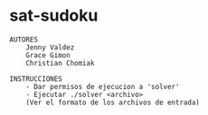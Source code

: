 sat-sudoku
==========

    AUTORES
        Jenny Valdez
        Grace Gimon
        Christian Chomiak

    INSTRUCCIONES
        - Dar permisos de ejecucion a 'solver'
        - Ejecutar ./solver <archivo>
        (Ver el formato de los archivos de entrada)